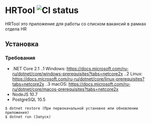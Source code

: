 # HRTool ![CI status](https://img.shields.io/badge/build-passing-brightgreen.svg)

HRTool это приложение для работы со списком вакансий в рамках отдела HR

## Установка

### Требования

* .NET Core 2.1
..1 Windows: https://docs.microsoft.com/ru-ru/dotnet/core/windows-prerequisites?tabs=netcore2x
..2 Linux: https://docs.microsoft.com/ru-ru/dotnet/core/linux-prerequisites?tabs=netcore2x
..3 macOS: https://docs.microsoft.com/ru-ru/dotnet/core/macos-prerequisites?tabs=netcore2x
* NodeJS 10.7
* PostgreSQL 10.5
```
$ dotnet restore (При первоначальной установке или обновлении приложения)
$ dotnet run (Запуск)
```
